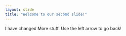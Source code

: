 ```yaml
---
layout: slide
title: "Welcome to our second slide!"
---
```

I have changed More stuff.
Use the left arrow to go back!